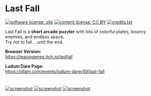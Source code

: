 # Last Fall

[![software license: zlib](material/readme/badge_license_software.svg)](LICENSE.txt)
[![content license: CC BY](material/readme/badge_license_content.svg)](https://creativecommons.org/licenses/by/4.0/)
[![credits.txt](material/readme/badge_credits.svg)](executable/data/credits.txt)

Last Fall is a **short arcade puzzler** with lots of colorful plates, bouncy enemies, and endless space.  
Try not to fall… until the end.

**Browser Version:**  
<https://mausgames.itch.io/lastfall>

**Ludum Dare Page:**  
<https://ldjam.com/events/ludum-dare/49/last-fall>

#

[![screenshot](material/screenshots/laf_screen_001t.jpg)](material/screenshots/laf_screen_001.jpg?raw=true)
[![screenshot](material/screenshots/laf_screen_002t.jpg)](material/screenshots/laf_screen_002.jpg?raw=true)
[![screenshot](material/screenshots/laf_screen_003t.jpg)](material/screenshots/laf_screen_003.jpg?raw=true)